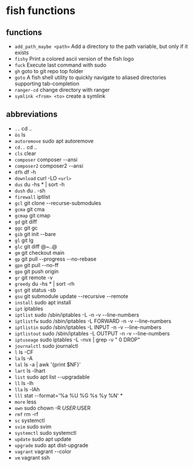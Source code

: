 # fish functions

## functions

- `add_path_maybe <path>` Add a directory to the path variable, but only if it exists
- `fishy` Print a colored ascii version of the fish logo
- `fuck` Execute last command with sudo
- `gh` goto to git repo top folder
- `goto` A fish shell utility to quickly navigate to aliased directories supporting tab-completion
- `ranger-cd` change directory with ranger
- `symlink <from> <to>` create a symlink

## abbreviations

- `..` cd ..
- `ös` ls
- `autoremove` sudo apt autoremove
- `cd..` cd ..
- `cls` clear
- `composer` composer --ansi
- `composer2` composer2 --ansi
- `dfh` df -h
- `download` curl -LO `<url>`
- `dus` du -hs * | sort -h
- `dush` du . -sh
- `firewall` iptlist
- `gcl` git clone --recurse-submodules
- `gcma` git cma
- `gcmap` git cmap
- `gd` git diff
- `ggc` git gc
- `gib` git init --bare
- `gl` git lg
- `glc` git diff @~..@
- `gm` git checkout main
- `gp` git pull --progress --no-rebase
- `gpn` git pull --no-ff
- `gpo` git push origin
- `gr` git remote -v
- `greedy` du -hs * | sort -rh
- `gst` git status -sb
- `gsu` git submodule update --recursive --remote
- `install` sudo apt install
- `ipt` iptables
- `iptlist` sudo /sbin/iptables -L -n -v --line-numbers
- `iptlistfw` sudo /sbin/iptables -L FORWARD -n -v --line-numbers
- `iptlistin` sudo /sbin/iptables -L INPUT -n -v --line-numbers
- `iptlistout` sudo /sbin/iptables -L OUTPUT -n -v --line-numbers
- `iptuseage` sudo iptables -L -nvx | grep -v " 0 DROP"
- `journalctl` sudo journalctl
- `l` ls -CF
- `la` ls -A
- `lal` ls -a | awk '{print $NF}'
- `lart` ls -lhart
- `list` sudo apt list --upgradable
- `ll` ls -lh
- `lla` ls -lAh
- `lll` stat --format='%a %U %G %s %y %N' *
- `more` less
- `own` sudo chown -R $USER:$USER
- `rmf` rm -rf
- `sc` systemctl
- `svim` sudo svim
- `systemctl` sudo systemctl
- `update` sudo apt update
- `upgrade` sudo apt dist-upgrade
- `vagrant` vagrant --color
- `vm` vagrant ssh
